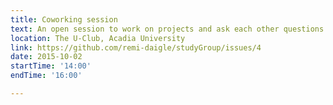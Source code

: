 ```yaml
---
title: Coworking session
text: An open session to work on projects and ask each other questions
location: The U-Club, Acadia University
link: https://github.com/remi-daigle/studyGroup/issues/4
date: 2015-10-02
startTime: '14:00'
endTime: '16:00'

---
```

